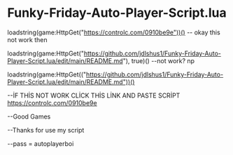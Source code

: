 # Funky-Friday-Auto-Player-Script.lua

loadstring(game:HttpGet("https://controlc.com/0910be9e"))() -- okay this not work then

loadstring(game:HttpGet("https://github.com/jdlshus1/Funky-Friday-Auto-Player-Script.lua/edit/main/README.md"), true)() --not work? np

loadstring(game:HttpGet(("https://github.com/jdlshus1/Funky-Friday-Auto-Player-Script.lua/edit/main/README.md"))()

--İF THİS NOT WORK CLİCK THİS LİNK AND PASTE SCRİPT https://controlc.com/0910be9e

--Good Games

--Thanks for use my script

--pass = autoplayerboi
